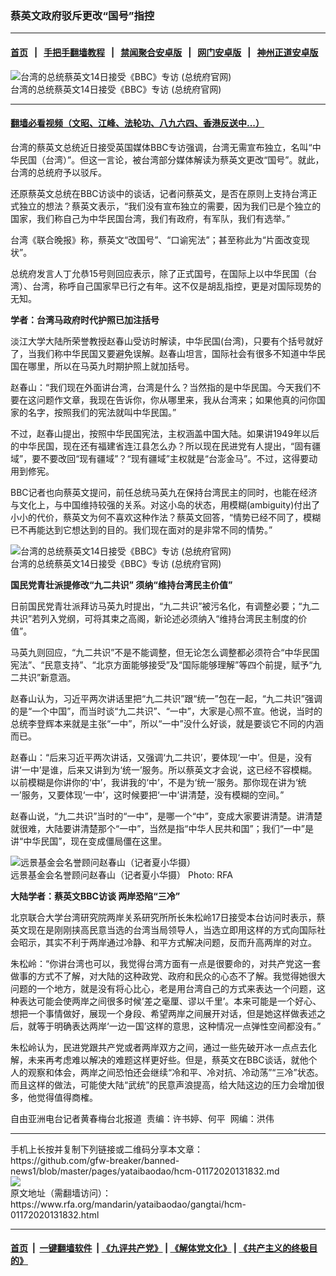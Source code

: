 ### 蔡英文政府驳斥更改“国号”指控
------------------------

#### [首页](https://github.com/gfw-breaker/banned-news1/blob/master/README.md) &nbsp;&nbsp;|&nbsp;&nbsp; [手把手翻墙教程](https://github.com/gfw-breaker/guides/wiki) &nbsp;&nbsp;|&nbsp;&nbsp; [禁闻聚合安卓版](https://github.com/gfw-breaker/bn-android) &nbsp;&nbsp;|&nbsp;&nbsp; [网门安卓版](https://github.com/oGate2/oGate) &nbsp;&nbsp;|&nbsp;&nbsp; [神州正道安卓版](https://github.com/SzzdOgate/update) 



<div id="headerimg">
 <img alt="台湾的总统蔡英文14日接受《BBC》专访 (总统府官网)" src="https://www.rfa.org/mandarin/yataibaodao/gangtai/hcm-01172020131832.html/0117f.jpg/@@images/b5f6a797-8869-491c-8ca4-af8e3fb38d88.jpeg" title="台湾的总统蔡英文14日接受《BBC》专访 (总统府官网)"/>
 <div id="headerimgcontents">
  <div id="headerimgcaption">
   <span>
    台湾的总统蔡英文14日接受《BBC》专访 (总统府官网)
   </span>
   <!-- zoomattribute -->
  </div>
  <!-- headerimgcaption -->
 </div>
 <!-- headerimagecontents -->
</div>

<hr/>


#### [翻墙必看视频（文昭、江峰、法轮功、八九六四、香港反送中...）](https://github.com/gfw-breaker/banned-news1/blob/master/pages/link3.md)

<div id="storytext">
 <div>
  <div class="slot_header">
  </div>
 </div>
 <p>
  台湾的蔡英文总统近日接受英国媒体BBC专访强调，台湾无需宣布独立，名叫“中华民国（台湾）”。但这一言论，被台湾部分媒体解读为蔡英文更改“国号”。就此，台湾的总统府予以驳斥。
 </p>
 <p>
  还原蔡英文总统在BBC访谈中的谈话，记者问蔡英文，是否在原则上支持台湾正式独立的想法？蔡英文表示，“我们没有宣布独立的需要，因为我们已是个独立的国家，我们称自己为中华民国台湾，我们有政府，有军队，我们有选举。”
 </p>
 <p>
  台湾《联合晚报》称，蔡英文“改国号”、“口谕宪法”；甚至称此为“片面改变现状”。
 </p>
 <p>
  总统府发言人丁允恭15号则回应表示，除了正式国号，在国际上以中华民国（台湾）、台湾，称呼自己国家早已行之有年。这不仅是胡乱指控，更是对国际现势的无知。
 </p>
 <p>
 </p>
 <p>
 </p>
 <p>
  <b>
   学者：台湾马政府时代护照已加注括号
  </b>
 </p>
 <p>
  淡江大学大陆所荣誉教授赵春山受访时解读，中华民国(台湾)，只要有个括号就好了，当我们称中华民国又要避免误解。赵春山坦言，国际社会有很多不知道中华民国在哪里，所以在马英九时期护照上就加括号。
 </p>
 <p>
  赵春山：“我们现在外面讲台湾，台湾是什么？当然指的是中华民国。今天我们不要在这问题作文章，我现在告诉你，你从哪里来，我从台湾来；如果他真的问你国家的名字，按照我们的宪法就叫中华民国。”
 </p>
 <p>
  不过，赵春山提出，按照中华民国宪法，主权涵盖中国大陆。如果讲1949年以后的中华民国，现在还有福建省连江县怎么办？所以现在民进党有人提出，“固有疆域”，要不要改回“现有疆域”？“现有疆域”主权就是“台澎金马”。不过，这得要动用到修宪。
 </p>
 <p>
  BBC记者也向蔡英文提问，前任总统马英九在保持台湾民主的同时，也能在经济与文化上，与中国维持较强的关系。对这小岛的状态，用模糊(ambiguity)付出了小小的代价，蔡英文为何不喜欢这种作法？蔡英文回答，“情势已经不同了，模糊已不再能达到它想达到的目的。我们现在面对的是非常不同的情势。”
 </p>
 <p>
  <div class="image-inline captioned" style="width:640px;">
   <div style="width:640px;">
    <img alt="台湾的总统蔡英文14日接受《BBC》专访 (总统府官网)" src="https://www.rfa.org/mandarin/yataibaodao/gangtai/hcm-01172020131832.html/da8d29be-6f28-49a5-bc1e-e94f7d90b88d.jpg" title="台湾的总统蔡英文14日接受《BBC》专访 (总统府官网)"/>
   </div>
   <div class="image-caption">
    <span style="width:640px;">
     台湾的总统蔡英文14日接受《BBC》专访 (总统府官网)
    </span>
    <span class="copyright">
    </span>
   </div>
  </div>
 </p>
 <p>
  <b>
   国民党青壮派提修改“九二共识” 须纳“维持台湾民主价值”
  </b>
 </p>
 <p>
  日前国民党青壮派拜访马英九时提出，“九二共识”被污名化，有调整必要；“九二共识”若列入党纲，可将其束之高阁，新论述必须纳入“维持台湾民主制度的价值”。
 </p>
 <p>
  马英九则回应，“九二共识”不是不能调整，但无论怎么调整都必须符合“中华民国宪法”、“民意支持”、“北京方面能够接受”及“国际能够理解”等四个前提，赋予“九二共识”新意涵。
 </p>
 <p>
  赵春山认为，习近平两次讲话里把“九二共识”跟“统一”包在一起，“九二共识”强调的是“一个中国”，而当时谈“九二共识”、“一中”，大家是心照不宣。他说，当时的总统李登辉本来就是主张“一中”，所以“一中”没什么好谈，就是要谈它不同的内涵而已。
 </p>
 <p>
  赵春山：“后来习近平两次讲话，又强调‘九二共识’，要体现‘一中’。但是，没有讲‘一中’是谁，后来又讲到为‘统一’服务。所以蔡英文才会说，这已经不容模糊。以前模糊是你讲你的‘中’，我讲我的‘中’，不是为‘统一’服务。那你现在讲为‘统一’服务，又要体现‘一中’，这时候要把‘一中’讲清楚，没有模糊的空间。”
 </p>
 <p>
  赵春山说，“九二共识”当时的“一中”，是哪一个“中”，变成大家要讲清楚。讲清楚就很难，大陆要讲清楚那个“一中”，当然是指“中华人民共和国”；我们“一中”是讲“中华民国”，现在变成僵局僵在这里。
 </p>
 <p>
  <div class="image-inline captioned" style="width:640px;">
   <div style="width:640px;">
    <img alt="远景基金会名誉顾问赵春山（记者夏小华摄）" src="https://www.rfa.org/mandarin/yataibaodao/gangtai/hcm-01172020131832.html/0117h.jpg" title="远景基金会名誉顾问赵春山（记者夏小华摄）"/>
   </div>
   <div class="image-caption">
    <span style="width:640px;">
     远景基金会名誉顾问赵春山（记者夏小华摄）
    </span>
    <span class="copyright">
     Photo: RFA
    </span>
   </div>
  </div>
 </p>
 <p>
  <b>
   大陆学者：蔡英文BBC访谈 两岸恐陷“三冷”
  </b>
 </p>
 <p>
  北京联合大学台湾研究院两岸关系研究所所长朱松岭17日接受本台访问时表示，蔡英文现在是刚刚挟高民意当选的台湾当局领导人，当选立即用这样的方式向国际社会昭示，其实不利于两岸通过冷静、和平方式解决问题，反而升高两岸的对立。
 </p>
 <p>
  朱松岭：“你讲台湾也可以，我觉得台湾方面有一点是很要命的，对共产党这一套做事的方式不了解，对大陆的这种政党、政府和民众的心态不了解。我觉得她很大问题的一个地方，就是没有将心比心，老是用台湾自己的方式来表达一个问题，这种表达可能会使两岸之间很多时候’差之毫厘、谬以千里’。本来可能是一个好心、想把一个事情做好，展现一个身段、希望两岸之间展开对话，但是她这样做表述之后，就等于明确表达两岸‘一边一国’这样的意思，这种情况一点弹性空间都没有。”
 </p>
 <p>
  朱松岭认为，民进党跟共产党或者两岸双方之间，通过一些先破开冰一点点去化解，未来再考虑难以解决的难题这样更好些。但是，蔡英文在BBC谈话，就他个人的观察和体会，两岸之间恐怕还会继续“冷和平、冷对抗、冷动荡”“三冷”状态。而且这样的做法，可能使大陆“武统”的民意声浪提高，给大陆这边的压力会增加很多，他觉得值得商榷。
 </p>
 <p>
 </p>
 <p>
  自由亚洲电台记者黄春梅台北报道  责编：许书婷、何平  网编：洪伟
 </p>
</div>

<hr/>
手机上长按并复制下列链接或二维码分享本文章：<br/>
https://github.com/gfw-breaker/banned-news1/blob/master/pages/yataibaodao/hcm-01172020131832.md <br/>
<a href='https://github.com/gfw-breaker/banned-news1/blob/master/pages/yataibaodao/hcm-01172020131832.md'><img src='https://github.com/gfw-breaker/banned-news1/blob/master/pages/yataibaodao/hcm-01172020131832.md.png'/></a> <br/>
原文地址（需翻墙访问）：https://www.rfa.org/mandarin/yataibaodao/gangtai/hcm-01172020131832.html


------------------------
#### [首页](https://github.com/gfw-breaker/banned-news1/blob/master/README.md) &nbsp;|&nbsp; [一键翻墙软件](https://github.com/gfw-breaker/nogfw/blob/master/README.md) &nbsp;| [《九评共产党》](https://github.com/gfw-breaker/9ping.md/blob/master/README.md#九评之一评共产党是什么) | [《解体党文化》](https://github.com/gfw-breaker/jtdwh.md/blob/master/README.md) | [《共产主义的终极目的》](https://github.com/gfw-breaker/gczydzjmd.md/blob/master/README.md)


<img src='http://gfw-breaker.win/banned-news/pages/yataibaodao/hcm-01172020131832.md' width='0px' height='0px'/>